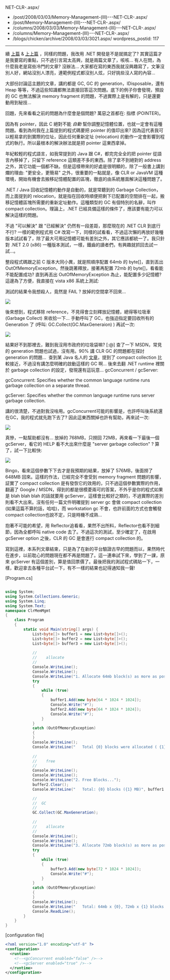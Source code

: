 NET-CLR-.aspx/
  - /post/2008/03/03/Memory-Management-(III)---NET-CLR-.aspx/
  - /post/Memory-Management-(III)---NET-CLR-.aspx/
  - /columns/2008/03/03/Memory-Management-(III)---NET-CLR-.aspx/
  - /columns/Memory-Management-(III)---NET-CLR-.aspx/
  - /blogs/chicken/archive/2008/03/03/3021.aspx/
wordpress_postid: 117
---

續 [上篇](/post/Memory-Management-(II)---Test-Result.aspx) & [上上篇](/post/Memory-Management---(I)-Fragment-.aspx) ，同樣的問題，我改用 .NET 開發是不是就搞定了? 其實這篇才是我要寫的重點，只不過引言寫太高興，就是兩篇文章了，咳咳... 有人在問，為什麼我老是寫些冷門的文章? 沒辦法... 大家都在寫的東西我就沒興趣寫了，文筆沒別人好，網站沒別人漂亮，連範例程式都沒別人炫，只好挑些沒人寫的內容...

大部份討論這主題的文章，講的都是 GC, GC 的 generation，IDisposable，還有 Heap 等等，不過這些知識都無法直接回答這次問題。底下的例子你會發現，預設的 GC 也無法解決 memory fragment 的問題，不過實際上是有解的，只是還要動用到秘技...


回題，先來看看之前的問題為什麼會是個問題? 萬惡之首都在: 指標 (POINTER)。

因為有 pointer，因此 C 絕對不能 *自動* 幫你調整記憶體位置，也就一定會有這種問題。看到為何我在上篇提到的程式碼要把 pointer 的值印出來? 因為這代表我可以輕易拿的到實際的位址，因此任何重新定址 (relocation) 的動作一定會影響到程式的執行。所以最根本的解決辦法就是把 pointer 這東西拿掉。

年紀較輕的程式語言，如我常提到的 Java 跟 C#，都完完全全的把 pointer 從語言內移掉了，只留下 reference 這類差不多的東西。除了拿不到絕對的 address 之外，其它功能一個都不缺。但是這樣帶來的好處是很明顯的，除了一般書上講到爛的理由: "更安全，更簡易" 之外，很重要的一點就是，像 CLR or JavaVM 這種環境，開始有機會去搬移記憶體配置的區塊，徹底的由系統層面解決這種問題了。

.NET / Java 回收記憶體的動作是自動的，就是常聽到的 Garbage Collection，而上面提到的 relocation，就是指在回收時順便把剩下已配置的空間排在一起，搬移記憶體區塊所需要的重新定址動作。這種類型的 GC 有個特別的名辭，叫作 compact collection。理論上，.NET 已經具備這樣的條件了，應該要有能力可以解決這樣的問題。

不過 "可以解決" 跟 "已經解決" 仍然有一段差距，那麼現在的 .NET CLR 到底行不行? 一樣的範例程式用 C# 改寫一下，同樣的試看看，不過這次懶的再放好幾種版本試試看了，除了最大可用記憶體可能有差別之外，其它應該都統一了。我只針對 .NET 2.0 (x86) 一種版本測試，一樣，鐵齒的讀者們，有興趣就抓回去試一試...。

整段程式碼跟之前 C 版本大同小異，就是照順序配置 64mb 的 byte[]，直到丟出 OutOfMemoryException，然後跳著釋放，接著再配置 72mb 的 byte[]，看看能不能配置成功? 直到再丟出 OutOfMemoryException 為止，能配置多少記憶體? 這邊為了方便，我直接在 vista x86 系統上測試:



測試的結果令我想殺人，竟然是 FAIL ? 放掉的空間拿不回來...

![](/images/2008-03-03-memory-management-iii-net-clr/image_3.png)


後來想到，程式移除 reference，不見得會立刻釋放記憶體，總得等垃圾車 (Garbage Collect) 來收拾一下... 手動呼叫了 GC，也強迫指定要回收所有的 Generation 了 (呼叫: GC.Collect(GC.MaxGeneraion) ) 再試一次:

![](/images/2008-03-03-memory-management-iii-net-clr/image_5.png)


結果好不到那裡去，難到我沒用市政府的垃圾袋嘛? [:@] 查了一下 MSDN，常見的 generation 問題也試過，沒有用。90% 講 CLR GC 的問題都在探討 generation 的問題...  查到某 Java 名人的 [文章](http://www.microsoft.com/taiwan/msdn/columns/DoNet/garbage_collection.htm)，提到了 compact collection 比較接近，不過沒有講怎麼明確的啟動這樣的 GC 啊... 後來去翻 .NET runtime 裡關於 garbage collection 的設定，發現還有這玩意... gcConcurrent / gcServer:

gcConcurrent: Specifies whether the common language runtime runs garbage collection on a separate thread.

gcServer: Specifies whether the common language runtime runs server garbage collection.

講的很清楚，不過對我沒啥用。gcConcurrent可能的影響是，也許呼叫後系統還在GC，我的程式就先跑下去了? 因此這東西關掉也許有幫助，再來試一次:


![](/images/2008-03-03-memory-management-iii-net-clr/image_7.png)


真慘，一點幫助都沒有... 放掉的 768MB，只撈回 72MB，再來看一下最後一個 gcServer，看它的 HELP 看不大出來什麼是 "server garbage collection" ? 算了，試一下比較快:

![](/images/2008-03-03-memory-management-iii-net-clr/image_9.png)


Bingo，看來這個參數下下去才是我預期的結果，放掉了 576MB，後面撈了 648MB 回來。這樣的作法，已經完全不會受到 memory fragment 問題的影響，証實了 compact collection 是有發恢它的效用的，只不過這個參數實際的作用，翻遍了 Google / MSDN，得到的都是很模菱兩可的答案，不外乎是你的程式如果是 blah blah blah 的話就要用 gcServer，這樣會比較好之類的，不過實際的差別則看不大出來。沒有任何一篇文件明確提到 server gc 會做 compact collection (如果這篇不算的話，哈哈)，而 workstation gc 不會，也許前面的方式也會觸發 compact collection也說不定，只是時機不成熟...

抱著不可能的希望，用 Reflector追看看，果然不出所料，Reflector也看不到細節，因為全都呼叫 native code 去了。不過這次的測試，至少確定了，在啟用 gcServer option 之後，CLR 的 GC 是會進行 compact collection 的。

寫到這裡，本系列文章結束，只是為了在新的平台驗證古早的問題而以，果然時代在進步，以前耽心的問題現在都不再是問題了。這一連串試下來，學到了一課，原來 gcServer 有這個差別，算是值回票價了。最後把我的測試程式碼貼一下，一樣，歡迎拿去各種平台試一下，有不一樣的結果也記得通知我一聲!


[Program.cs]

```csharp

using System;
using System.Collections.Generic;
using System.Linq;
using System.Text;
namespace ClrMemMgmt
{
    class Program
    {
        static void Main(string[] args) {
            List<byte[]> buffer1 = new List<byte[]>();
            List<byte[]> buffer2 = new List<byte[]>();
            List<byte[]> buffer3 = new List<byte[]>();
            
            //            
            //    allocate             
            //            
            Console.WriteLine();
            Console.WriteLine();
            Console.WriteLine("1. Allocate 64mb block(s) as more as possible...");
            try
            {
                while (true)
                {
                    buffer1.Add(new byte[64 * 1024 * 1024]);
                    Console.Write("#");
                    buffer2.Add(new byte[64 * 1024 * 1024]);
                    Console.Write("#");
                }
            }
            catch (OutOfMemoryException)
            {
            }
            Console.WriteLine();
            Console.WriteLine("   Total {0} blocks were allocated ( {1} MB).", (buffer1.Count + buffer2.Count), (buffer1.Count + buffer2.Count) * 64);
            
            //        
            //    free  
            //        
            Console.WriteLine();
            Console.WriteLine();
            Console.WriteLine("2. Free Blocks...");
            buffer2.Clear();
            Console.WriteLine("   Total: {0} blocks ({1} MB)", buffer1.Count, buffer1.Count * 64);

            //        
            //  GC  
            //            
            GC.Collect(GC.MaxGeneration);  
                 
            //           
            //    allocate  
            //          
            Console.WriteLine();
            Console.WriteLine();
            Console.WriteLine("3. Allocate 72mb block(s) as more as possible...");
            try
            {
                while (true)
                {
                    buffer3.Add(new byte[72 * 1024 * 1024]);
                    Console.Write("#");
                }
            }
            catch (OutOfMemoryException)
            {
            }
            Console.WriteLine();
            Console.WriteLine("   Total: 64mb x {0}, 72mb x {1} blocks allocated( {2} MB).\n", buffer1.Count, buffer3.Count, buffer1.Count * 64 + buffer3.Count * 72);
            Console.ReadLine();
        }
    }
}
```

[configuration file]
```xml
<?xml version="1.0" encoding="utf-8" ?>
<configuration>  
  <runtime>    
    <!--<gcConcurrent enabled="false" />-->    
    <!--<gcServer enabled="true" />-->  
  </runtime>
</configuration>
```